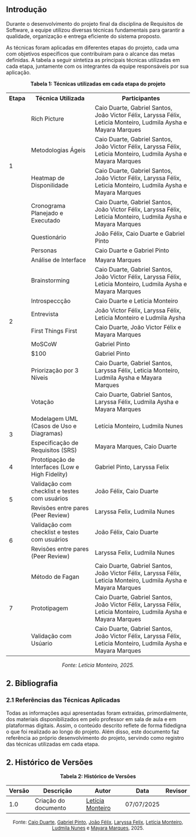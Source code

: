 ## Introdução 

Durante o desenvolvimento do projeto final da disciplina de Requisitos de Software, a equipe utilizou diversas técnicas fundamentais para garantir a qualidade, organização e entrega eficiente do sistema proposto.  

As técnicas foram aplicadas em diferentes etapas do projeto, cada uma com objetivos específicos que contribuíram para o alcance das metas definidas. A tabela a seguir sintetiza as principais técnicas utilizadas em cada etapa, juntamente com os integrantes da equipe responsáveis por sua aplicação.

<p style="text-align: center"><b>Tabela 1: Técnicas utilizadas em cada etapa do projeto</b></p>

<table>
  <tr>
    <th>Etapa</th>
    <th>Técnica Utilizada</th>
    <th>Participantes</th>
  </tr>
  <tr>
    <td rowspan="4">1</td>
    <td>Rich Picture</td>
    <td>Caio Duarte, Gabriel Santos, João Victor Félix, Laryssa Félix, Leticia Monteiro, Ludmila Aysha e Mayara Marques</td>
  </tr>
  <tr>
    <td>Metodologias Ágeis</td>
    <td>Caio Duarte, Gabriel Santos, João Victor Félix, Laryssa Félix, Leticia Monteiro, Ludmila Aysha e Mayara Marques</td>
  </tr>

  <tr>
    <td> Heatmap de Disponilidade</td>
    <td>Caio Duarte, Gabriel Santos, João Victor Félix, Laryssa Félix, Leticia Monteiro, Ludmila Aysha e Mayara Marques</td>
  </tr>

  <tr>
    <td>Cronograma Planejado e Executado</td>
    <td>Caio Duarte, Gabriel Santos, João Victor Félix, Laryssa Félix, Leticia Monteiro, Ludmila Aysha e Mayara Marques</td>
  </tr>

  <tr>
    <td rowspan="11">2</td>
    <td>Questionário</td>
    <td>João Félix, Caio Duarte e Gabriel Pinto</td>
  </tr>


  <tr>
    <td>Personas</td>
    <td>Caio Duarte e Gabriel Pinto</td>
  </tr>

<tr>
    <td>Análise de Interface</td>
    <td>Mayara Marques</td>
  </tr>

<tr>
    <td>Brainstorming</td>
    <td>Caio Duarte, Gabriel Santos, João Victor Félix, Laryssa Félix, Leticia Monteiro, Ludmila Aysha e Mayara Marques</td>
  </tr>

<tr>
    <td>Introspeccção</td>
    <td>Caio Duarte e Letícia Monteiro</td>
  </tr>

<tr>
    <td>Entrevista</td>
    <td> João Victor Félix, Laryssa Félix, Leticia Monteiro e Ludmila Aysha</td>
  </tr>

<tr>
    <td>First Things First</td>
    <td> Caio Duarte, João Victor Félix e Mayara Marques</td>
  </tr>

<tr>
    <td>MoSCoW</td>
    <td>Gabriel Pinto</td>
  </tr>

<tr>
    <td>$100</td>
    <td>Gabriel Pinto</td>
  </tr>



<tr>
    <td>Priorização por 3 Níveis</td>
    <td>Caio Duarte, Gabriel Santos, Laryssa Félix, Leticia Monteiro, Ludmila Aysha e Mayara Marques</td>
  </tr>

<tr>
    <td>Votação</td>
    <td>Caio Duarte, Gabriel Santos, Laryssa Félix, Ludmila Aysha e Mayara Marques</td>
  </tr>



  <tr>
    <td rowspan="2">3</td>
    <td>Modelagem UML (Casos de Uso e Diagramas)</td>
    <td>Letícia Monteiro, Ludmila Nunes</td>
  </tr>
  <tr>
    <td>Especificação de Requisitos (SRS)</td>
    <td>Mayara Marques, Caio Duarte</td>
  </tr>
  <tr>
    <td>4</td>
    <td>Prototipação de Interfaces (Low e High Fidelity)</td>
    <td>Gabriel Pinto, Laryssa Felix</td>
  </tr>
  <tr>
    <td rowspan="2">5</td>
    <td>Validação com checklist e testes com usuários</td>
    <td>João Félix, Caio Duarte</td>
  </tr>
  <tr>
    <td>Revisões entre pares (Peer Review)</td>
    <td>Laryssa Felix, Ludmila Nunes</td>
  </tr>
    <tr>
    <td rowspan="2">6</td>
    <td>Validação com checklist e testes com usuários</td>
    <td>João Félix, Caio Duarte</td>
  </tr>
  <tr>
    <td>Revisões entre pares (Peer Review)</td>
    <td>Laryssa Felix, Ludmila Nunes</td>
  </tr>
    <tr>
    <td rowspan="3">7</td>
    <td>Método de Fagan</td>
    <td>Caio Duarte, Gabriel Santos, João Victor Félix, Laryssa Félix, Leticia Monteiro, Ludmila Aysha e Mayara Marques</td>
  </tr>
  <tr>
    <td>Prototipagem</td>
    <td>Caio Duarte, Gabriel Santos, João Victor Félix, Laryssa Félix, Leticia Monteiro, Ludmila Aysha e Mayara Marques</td>
  </tr>
  <tr>
    <td>Validação com Usúario</td>
    <td>Caio Duarte, Gabriel Santos, João Victor Félix, Laryssa Félix, Leticia Monteiro, Ludmila Aysha e Mayara Marques</td>
  </tr>
 
</table>

<p style="text-align: center"><i>Fonte: Letícia Monteiro, 2025.</i></p>


## 2. Bibliografia

### 2.1 Referências das Técnicas Aplicadas

Todas as informações aqui apresentadas foram extraídas, primordialmente, dos materiais disponibilizados em pelo professor em sala de aula e em plataformas digitais. Assim, o conteúdo descrito reflete de forma fidedigna o que foi realizado ao longo do projeto. Além disso, este documento faz referência ao próprio desenvolvimento do projeto, servindo como registro das técnicas utilizadas em cada etapa.

## 2. Histórico de Versões

<p style="text-align: center"><b>Tabela 2: Histórico de Versões</b></p>

| Versão | Descrição                     | Autor                                                 | Data       | Revisor                                         |
|--------|---------------------------------|-------------------------------------------------------|------------|-------------------------------------------------|
| 1.0    | Criação do documento           | [Letícia Monteiro](https://github.com/LeticiaMonteiroo) | 07/07/2025 |  |

<font size="2"><p style="text-align: center">Fonte: [Caio Duarte](https://github.com/caioduart3), [Gabriel Pinto](https://github.com/GabrielSPinto), [João Félix](https://github.com/joaofmoreiraa), [Laryssa Felix](https://github.com/felixlaryssa), [Letícia Monteiro](https://github.com/LeticiaMonteiroo), [Ludmila Nunes](https://github.com/ludmilaaysha) e [Mayara Marques](https://github.com/maymarquee), 2025.</p></font>


